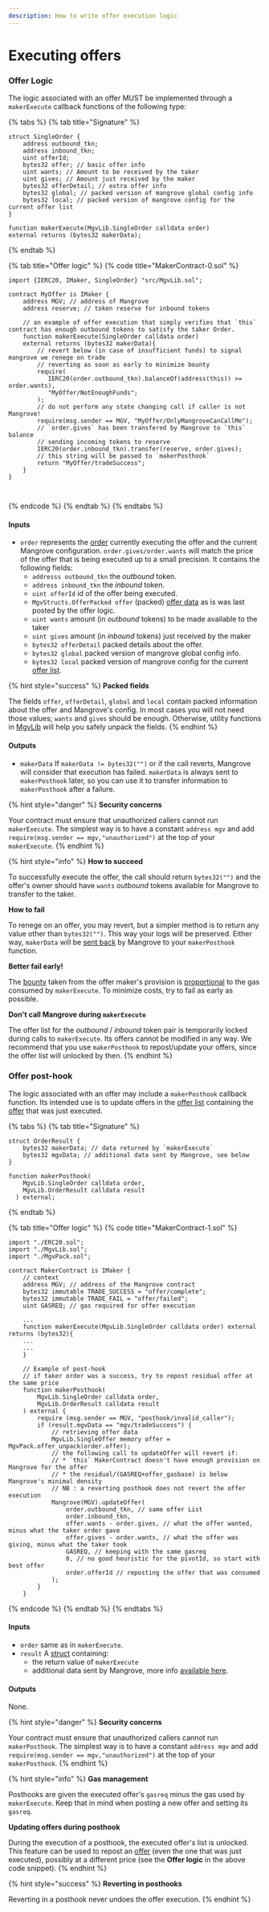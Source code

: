 ```yaml
---
description: How to write offer execution logic
---
```


# Executing offers

### Offer Logic

The logic associated with an offer MUST be implemented through a `makerExecute` callback functions of the following type:

{% tabs %}
{% tab title="Signature" %}
```solidity
struct SingleOrder {
    address outbound_tkn;
    address inbound_tkn;
    uint offerId;
    bytes32 offer; // basic offer info
    uint wants; // Amount to be received by the taker
    uint gives; // Amount just received by the maker
    bytes32 offerDetail; // extra offer info
    bytes32 global; // packed version of mangrove global config info
    bytes32 local; // packed version of mangrove config for the current offer list
}

function makerExecute(MgvLib.SingleOrder calldata order)
external returns (bytes32 makerData);
```
{% endtab %}

{% tab title="Offer logic" %}
{% code title="MakerContract-0.sol" %}
```solidity
import {IERC20, IMaker, SingleOrder} "src/MgvLib.sol";

contract MyOffer is IMaker {
    address MGV; // address of Mangrove
    address reserve; // token reserve for inbound tokens
    
    // an example of offer execution that simply verifies that `this` contract has enough outbound tokens to satisfy the taker Order.
    function makerExecute(SingleOrder calldata order) 
    external returns (bytes32 makerData){
        // revert below (in case of insufficient funds) to signal mangrove we renege on trade
        // reverting as soon as early to minimize bounty
        require(
           IERC20(order.outbound_tkn).balanceOf(address(this)) >= order.wants),
           "MyOffer/NotEnoughFunds";
        );
        // do not perform any state changing call if caller is not Mangrove!
        require(msg.sender == MGV, "MyOffer/OnlyMangroveCanCallMe");
        // `order.gives` has been transfered by Mangrove to `this` balance
        // sending incoming tokens to reserve
        IERC20(order.inbound_tkn).transfer(reserve, order.gives);
        // this string will be passed to `makerPosthook`
        return "MyOffer/tradeSuccess";
    }
}
    
    
```
{% endcode %}
{% endtab %}
{% endtabs %}

#### Inputs

* `order` represents the [order](../offer-taker/taker-order.md#generalities) currently executing the offer and the current Mangrove configuration. `order.gives/order.wants` will match the price of the offer that is being executed up to a small precision. It contains the following fields:
  * `addresss outbound_tkn` the _outbound_ token.
  * `address inbound_tkn` the _inbound_ token.
  * `uint offerId` id of the offer being executed.
  * `MgvStructs.OfferPacked offer` (packed) [offer data](../data-structures/offer-data-structures.md#mgvlib.offer) as is was last posted by the offer logic.
  * `uint wants` amount (in _outbound_ tokens) to be made available to the taker
  * `uint gives` amount (in _inbound_ tokens) just received by the maker
  * `bytes32 offerDetail` packed details about the offer.
  * `bytes32 global` packed version of mangrove global config info.
  * `bytes32 local` packed version of mangrove config for the current [offer list](../technical-references/taking-and-making-offers/market.md).

{% hint style="success" %}
**Packed fields**

The fields `offer`, `offerDetail`, `global` and `local` contain packed information about the offer and Mangrove's config. In most cases you will not need those values; `wants` and `gives` should be enough. Otherwise, utility functions in [MgvLib](https://github.com/giry-dev/mangrove/blob/master/packages/mangrove-solidity/contracts/MgvLib.sol) will help you safely unpack the fields.
{% endhint %}

#### Outputs

* `makerData` If `makerData != bytes32("")` or if the call reverts, Mangrove will consider that execution has failed. `makerData` is always sent to `makerPosthook` later, so you can use it to transfer information to `makerPosthook` after a failure.

{% hint style="danger" %}
**Security concerns**

Your contract must ensure that unauthorized callers cannot run `makerExecute`. The simplest way is to have a constant `address mgv` and add `require(msg.sender == mgv,"unauthorized")` at the top of your `makerExecute`.
{% endhint %}

{% hint style="info" %}
**How to succeed**

To successfully execute the offer, the call should return `bytes32("")` and the offer's owner should have `wants` _outbound_ tokens available for Mangrove to transfer to the taker.

**How to fail**

To renege on an offer, you may revert, but a simpler method is to return any value other than `bytes32("")`. This way your logs will be preserved. Either way, `makerData` will be [sent back](maker-contract.md#offer-post-hook) by Mangrove to your `makerPosthook` function.

**Better fail early!**

The [bounty](offer-provision.md#computing-the-provision-and-offer-bounty) taken from the offer maker's provision is [proportional](offer-provision.md#computing-the-provision-and-offer-bounty) to the gas consumed by `makerExecute`. To minimize costs, try to fail as early as possible.

**Don't call Mangrove during `makerExecute`**

The offer list for the _outbound_ / _inbound_ token pair is temporarily locked during calls to `makerExecute`. Its offers cannot be modified in any way. We recommend that you use `makerPosthook` to repost/update your offers, since the offer list will unlocked by then.
{% endhint %}

### Offer post-hook

The logic associated with an offer may include a `makerPosthook` callback function. Its intended use is to update offers in the [offer list](../technical-references/taking-and-making-offers/market.md) containing the [offer](reactive-offer.md) that was just executed.

{% tabs %}
{% tab title="Signature" %}
```solidity
struct OrderResult {
    bytes32 makerData; // data returned by `makerExecute`
    bytes32 mgvData; // additional data sent by Mangrove, see below
}

function makerPosthook(
    MgvLib.SingleOrder calldata order,
    MgvLib.OrderResult calldata result
  ) external;
```
{% endtab %}

{% tab title="Offer logic" %}
{% code title="MakerContract-1.sol" %}
```solidity
import "./ERC20.sol";
import "./MgvLib.sol";
import "./MgvPack.sol";

contract MakerContract is IMaker {
    // context 
    address MGV; // address of the Mangrove contract
    bytes32 immutable TRADE_SUCCESS = "offer/complete";
    bytes32 immutable TRADE_FAIL = "offer/failed";
    uint GASREQ; // gas required for offer execution

    ...
    function makerExecute(MgvLib.SingleOrder calldata order) external returns (bytes32){
    ...
    ...
    }
    
    // Example of post-hook
    // if taker order was a success, try to repost residual offer at the same price
    function makerPosthook(
        MgvLib.SingleOrder calldata order,
        MgvLib.OrderResult calldata result
    ) external {
        require (msg.sender == MGV, "posthook/invalid_caller");
        if (result.mgvData == "mgv/tradeSuccess") {
            // retrieving offer data
            MgvLib.SingleOffer memory offer = MgvPack.offer_unpack(order.offer);
            // the following call to updateOffer will revert if:
            // * `this` MakerContract doesn't have enough provision on Mangrove for the offer
            // * the residual/(GASREQ+offer_gasbase) is below Mangrove's minimal density
            // NB : a reverting posthook does not revert the offer execution
            Mangrove(MGV).updateOffer(
                order.outbound_tkn, // same offer List
                order.inbound_tkn,
                offer.wants - order.gives, // what the offer wanted, minus what the taker order gave 
                offer.gives - order.wants, // what the offer was giving, minus what the taker took
                GASREQ, // keeping with the same gasreq
                0, // no good heuristic for the pivotId, so start with best offer
                order.offerId // reposting the offer that was consumed
            );
        }
    }
```
{% endcode %}
{% endtab %}
{% endtabs %}

#### Inputs

* `order` same as in `makerExecute`.
* `result` A [struct](../data-structures/offer-data-structures.md#mgvlib-orderresult) containing:
  * the return value of `makerExecute`
  * additional data sent by Mangrove, more info [available here](../data-structures/offer-data-structures.md#mgvlib.orderresult).

#### Outputs

None.

{% hint style="danger" %}
**Security concerns**

Your contract must ensure that unauthorized callers cannot run `makerPosthook`. The simplest way is to have a constant `address mgv` and add `require(msg.sender == mgv,"unauthorized")` at the top of your `makerPosthook`.
{% endhint %}

{% hint style="info" %}
**Gas management**

Posthooks are given the executed offer's `gasreq` minus the gas used by `makerExecute`. Keep that in mind when posting a new offer and setting its `gasreq`.

**Updating offers during posthook**

During the execution of a posthook, the executed offer's list is unlocked. This feature can be used to repost an [offer](reactive-offer.md) (even the one that was just executed), possibly at a different price (see the **Offer logic** in the above code snippet).
{% endhint %}

{% hint style="success" %}
**Reverting in posthooks**

Reverting in a posthook never undoes the offer execution.
{% endhint %}
